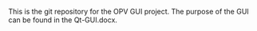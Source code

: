 This is the git repository for the OPV GUI project.
The purpose of the GUI can be found in the Qt-GUI.docx.

